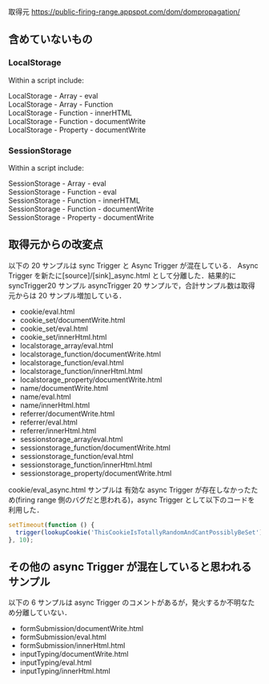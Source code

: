 取得元
https://public-firing-range.appspot.com/dom/dompropagation/

## 含めていないもの

### LocalStorage
Within a script include:

LocalStorage - Array - eval  
LocalStorage - Array - Function  
LocalStorage - Function - innerHTML  
LocalStorage - Function - documentWrite  
LocalStorage - Property - documentWrite

### SessionStorage
Within a script include:

SessionStorage - Array - eval  
SessionStorage - Function - eval  
SessionStorage - Function - innerHTML  
SessionStorage - Function - documentWrite  
SessionStorage - Property - documentWrite

## 取得元からの改変点

以下の 20 サンプルは sync Trigger と Async Trigger が混在している．
Async Trigger を新たに[source]/[sink]\_async.html として分離した．結果的に syncTrigger20 サンプル asyncTrigger 20 サンプルで，合計サンプル数は取得元からは 20 サンプル増加している．

- cookie/eval.html
- cookie_set/documentWrite.html
- cookie_set/eval.html
- cookie_set/innerHtml.html
- localstorage_array/eval.html
- localstorage_function/documentWrite.html
- localstorage_function/eval.html
- localstorage_function/innerHtml.html
- localstorage_property/documentWrite.html
- name/documentWrite.html
- name/eval.html
- name/innerHtml.html
- referrer/documentWrite.html
- referrer/eval.html
- referrer/innerHtml.html
- sessionstorage_array/eval.html
- sessionstorage_function/documentWrite.html
- sessionstorage_function/eval.html
- sessionstorage_function/innerHtml.html
- sessionstorage_property/documentWrite.html

cookie/eval_async.html サンプルは 有効な async Trigger が存在しなかったため(firing range 側のバグだと思われる)，async Trigger として以下のコードを利用した．

```javascript
setTimeout(function () {
  trigger(lookupCookie('ThisCookieIsTotallyRandomAndCantPossiblyBeSet'));
}, 10);
```

## その他の async Trigger が混在していると思われるサンプル

以下の 6 サンプルは async Trigger のコメントがあるが，発火するか不明なため分離していない．

- formSubmission/documentWrite.html
- formSubmission/eval.html
- formSubmission/innerHtml.html
- inputTyping/documentWrite.html
- inputTyping/eval.html
- inputTyping/innerHtml.html
